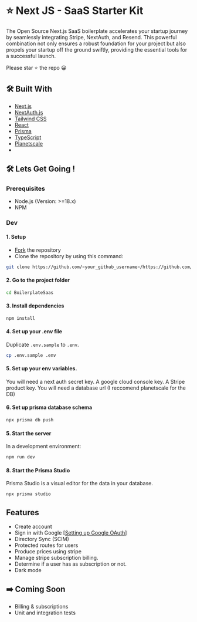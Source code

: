 # ⭐ Next JS - SaaS Starter Kit

The Open Source Next.js SaaS boilerplate accelerates your startup journey by seamlessly integrating Stripe, NextAuth, and Resend. This powerful combination not only ensures a robust foundation for your project but also propels your startup off the ground swiftly, providing the essential tools for a successful launch.

Please star ⭐ the repo 😀

## 🛠️ Built With

- [Next.js](https://nextjs.org)
- [NextAuth.js](https://next-auth.js.org/)
- [Tailwind CSS](https://tailwindcss.com)
- [React](https://reactjs.org)
- [Prisma](https://www.prisma.io)
- [TypeScript](https://www.typescriptlang.org)
- [Planetscale](https://planetscale.com/)
- 

## 🛠️ Lets Get Going !

### Prerequisites

- Node.js (Version: >=18.x)
- NPM

### Dev

#### 1. Setup

- [Fork]([https://github.com/boxyhq/saas-starter-kit/fork](https://github.com/leighbriody?tab=repositories)) the repository
- Clone the repository by using this command:

```bash
git clone https://github.com/<your_github_username>/https://github.com/leighbriody?tab=repositories.git
```

#### 2. Go to the project folder

```bash
cd BoilerplateSaas
```

#### 3. Install dependencies

```bash
npm install
```

#### 4. Set up your .env file

Duplicate `.env.sample` to `.env`.

```bash
cp .env.sample .env
```

#### 5. Set up your env variables.

You will need a next auth secret key.
A google cloud console key.
A Stripe product key.
You will need a database url (I reccomend planetscale for the DB)

#### 6. Set up prisma database schema

```bash
npx prisma db push
```

#### 5. Start the server

In a development environment:

```bash
npm run dev
```

#### 8. Start the Prisma Studio

Prisma Studio is a visual editor for the data in your database.

```bash
npx prisma studio
```
##  Features

- Create account
- Sign in with Google [[Setting up Google OAuth](https://support.google.com/cloud/answer/6158849?hl=en)]
- Directory Sync (SCIM)
- Protected routes for users
- Produce prices using stripe
- Manage stripe subscription billing.
- Determine if a user has as subscription or not.
- Dark mode

## ➡️ Coming Soon

- Billing & subscriptions
- Unit and integration tests
